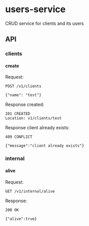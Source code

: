 # users-service
CRUD service for clients and its users

## API

### clients

#### create
Request:
```http request
POST /v1/clients

{"name": "test"}
```
Response created:
```http response
201 CREATED
Location: v1/clients/test
```
Response client already exists:
```http response
409 CONFLICT

{"message":"client already exists"}
```

### internal

#### alive
Request:
```http request
GET /v1/internal/alive
```
Response:
```http response
200 OK 

{"alive":true}
```


